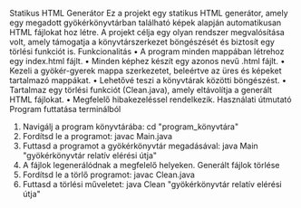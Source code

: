 Statikus HTML Generátor
Ez a projekt egy statikus HTML generátor, amely egy megadott gyökérkönyvtárban található képek alapján automatikusan HTML fájlokat hoz létre. A projekt célja egy olyan rendszer megvalósítása volt, amely támogatja a könyvtárszerkezet böngészését és biztosít egy törlési funkciót is.
Funkcionalitás
•	A program minden mappában létrehoz egy index.html fájlt.
•	Minden képhez készít egy azonos nevű .html fájlt.
•	Kezeli a gyökér-gyerek mappa szerkezetet, beleértve az üres és képeket tartalmazó mappákat.
•	Lehetővé teszi a könyvtárak közötti böngészést.
•	Tartalmaz egy törlési funkciót (Clean.java), amely eltávolítja a generált HTML fájlokat.
•	Megfelelő hibakezeléssel rendelkezik.
Használati útmutató
Program futtatása terminálból
1.	Navigálj a program könyvtárába:
cd "program_könyvtára"
2.	Fordítsd le a programot:
javac Main.java
3.	Futtasd a programot a gyökérkönyvtár megadásával:
java Main "gyökérkönyvtár relatív elérési útja"
4.	A fájlok legenerálódnak a megfelelő helyeken.
Generált fájlok törlése
1.	Fordítsd le a törlő programot:
javac Clean.java
2.	Futtasd a törlési műveletet:
java Clean "gyökérkönyvtár relatív elérési útja"
